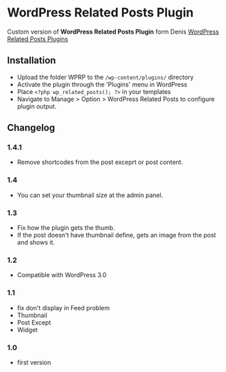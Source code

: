 # WordPress Related Posts Plugin #

Custom version of **WordPress Related Posts Plugin** form Denis [WordPress Related Posts Plugins](http://wordpress.org/extend/plugins/wordpress-23-related-posts-plugin/)

## Installation ##

* Upload the folder WPRP to the `/wp-content/plugins/` directory
* Activate the plugin through the 'Plugins' menu in WordPress
* Place `<?php wp_related_posts(); ?>` in your templates
* Navigate to Manage > Option > WordPress Related Posts to configure plugin output.

## Changelog ##

### 1.4.1 ###
* Remove shortcodes from the post exceprt or post content.

### 1.4 ###
* You can set your thumbnail size at the admin panel.

### 1.3 ###
* Fix how the plugin gets the thumb.
* If the post doesn't have thumbnail define, gets an image from the post and shows it.

### 1.2 ###
* Compatible with WordPress 3.0

###  1.1 ###
* fix don't display in Feed problem
* Thumbnail
* Post Except
* Widget

### 1.0 ###
* first version